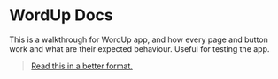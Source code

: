 # WordUp Docs

This is a walkthrough for WordUp app, and how every page and button work and what are their expected behaviour.
Useful for testing the app.
> [Read this in a better format.](https://rezat4795.github.io/#/)

